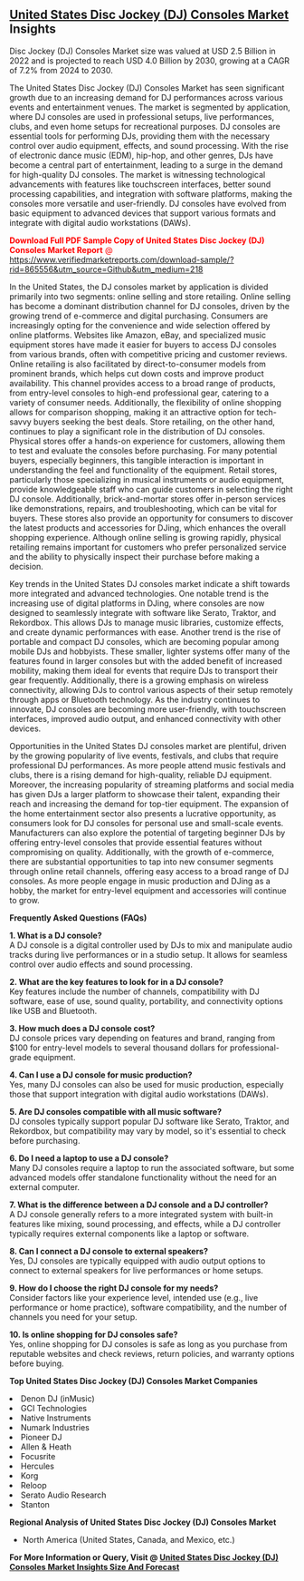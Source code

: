 <h2><a href="https://www.verifiedmarketreports.com/download-sample/?rid=865556&amp;utm_source=Github&amp;utm_medium=218" target="_blank">United States Disc Jockey (DJ) Consoles Market</a> Insights</h2><p>Disc Jockey (DJ) Consoles Market size was valued at USD 2.5 Billion in 2022 and is projected to reach USD 4.0 Billion by 2030, growing at a CAGR of 7.2% from 2024 to 2030.</p><p><p>The United States Disc Jockey (DJ) Consoles Market has seen significant growth due to an increasing demand for DJ performances across various events and entertainment venues. The market is segmented by application, where DJ consoles are used in professional setups, live performances, clubs, and even home setups for recreational purposes. DJ consoles are essential tools for performing DJs, providing them with the necessary control over audio equipment, effects, and sound processing. With the rise of electronic dance music (EDM), hip-hop, and other genres, DJs have become a central part of entertainment, leading to a surge in the demand for high-quality DJ consoles. The market is witnessing technological advancements with features like touchscreen interfaces, better sound processing capabilities, and integration with software platforms, making the consoles more versatile and user-friendly. DJ consoles have evolved from basic equipment to advanced devices that support various formats and integrate with digital audio workstations (DAWs). <p><span class=""><span style="color: #ff0000;"><strong>Download Full PDF Sample Copy of United States Disc Jockey (DJ) Consoles Market Report</strong> @ </span><a href="https://www.verifiedmarketreports.com/download-sample/?rid=865556&amp;utm_source=Github&amp;utm_medium=218" target="_blank">https://www.verifiedmarketreports.com/download-sample/?rid=865556&amp;utm_source=Github&amp;utm_medium=218</a></span></p></p> <p>In the United States, the DJ consoles market by application is divided primarily into two segments: online selling and store retailing. Online selling has become a dominant distribution channel for DJ consoles, driven by the growing trend of e-commerce and digital purchasing. Consumers are increasingly opting for the convenience and wide selection offered by online platforms. Websites like Amazon, eBay, and specialized music equipment stores have made it easier for buyers to access DJ consoles from various brands, often with competitive pricing and customer reviews. Online retailing is also facilitated by direct-to-consumer models from prominent brands, which helps cut down costs and improve product availability. This channel provides access to a broad range of products, from entry-level consoles to high-end professional gear, catering to a variety of consumer needs. Additionally, the flexibility of online shopping allows for comparison shopping, making it an attractive option for tech-savvy buyers seeking the best deals. Store retailing, on the other hand, continues to play a significant role in the distribution of DJ consoles. Physical stores offer a hands-on experience for customers, allowing them to test and evaluate the consoles before purchasing. For many potential buyers, especially beginners, this tangible interaction is important in understanding the feel and functionality of the equipment. Retail stores, particularly those specializing in musical instruments or audio equipment, provide knowledgeable staff who can guide customers in selecting the right DJ console. Additionally, brick-and-mortar stores offer in-person services like demonstrations, repairs, and troubleshooting, which can be vital for buyers. These stores also provide an opportunity for consumers to discover the latest products and accessories for DJing, which enhances the overall shopping experience. Although online selling is growing rapidly, physical retailing remains important for customers who prefer personalized service and the ability to physically inspect their purchase before making a decision. <p>Key trends in the United States DJ consoles market indicate a shift towards more integrated and advanced technologies. One notable trend is the increasing use of digital platforms in DJing, where consoles are now designed to seamlessly integrate with software like Serato, Traktor, and Rekordbox. This allows DJs to manage music libraries, customize effects, and create dynamic performances with ease. Another trend is the rise of portable and compact DJ consoles, which are becoming popular among mobile DJs and hobbyists. These smaller, lighter systems offer many of the features found in larger consoles but with the added benefit of increased mobility, making them ideal for events that require DJs to transport their gear frequently. Additionally, there is a growing emphasis on wireless connectivity, allowing DJs to control various aspects of their setup remotely through apps or Bluetooth technology. As the industry continues to innovate, DJ consoles are becoming more user-friendly, with touchscreen interfaces, improved audio output, and enhanced connectivity with other devices. <p>Opportunities in the United States DJ consoles market are plentiful, driven by the growing popularity of live events, festivals, and clubs that require professional DJ performances. As more people attend music festivals and clubs, there is a rising demand for high-quality, reliable DJ equipment. Moreover, the increasing popularity of streaming platforms and social media has given DJs a larger platform to showcase their talent, expanding their reach and increasing the demand for top-tier equipment. The expansion of the home entertainment sector also presents a lucrative opportunity, as consumers look for DJ consoles for personal use and small-scale events. Manufacturers can also explore the potential of targeting beginner DJs by offering entry-level consoles that provide essential features without compromising on quality. Additionally, with the growth of e-commerce, there are substantial opportunities to tap into new consumer segments through online retail channels, offering easy access to a broad range of DJ consoles. As more people engage in music production and DJing as a hobby, the market for entry-level equipment and accessories will continue to grow. <p><b>Frequently Asked Questions (FAQs)</b></p> <p><b>1. What is a DJ console?</b><br>A DJ console is a digital controller used by DJs to mix and manipulate audio tracks during live performances or in a studio setup. It allows for seamless control over audio effects and sound processing.</p> <p><b>2. What are the key features to look for in a DJ console?</b><br>Key features include the number of channels, compatibility with DJ software, ease of use, sound quality, portability, and connectivity options like USB and Bluetooth.</p> <p><b>3. How much does a DJ console cost?</b><br>DJ console prices vary depending on features and brand, ranging from $100 for entry-level models to several thousand dollars for professional-grade equipment.</p> <p><b>4. Can I use a DJ console for music production?</b><br>Yes, many DJ consoles can also be used for music production, especially those that support integration with digital audio workstations (DAWs).</p> <p><b>5. Are DJ consoles compatible with all music software?</b><br>DJ consoles typically support popular DJ software like Serato, Traktor, and Rekordbox, but compatibility may vary by model, so it's essential to check before purchasing.</p> <p><b>6. Do I need a laptop to use a DJ console?</b><br>Many DJ consoles require a laptop to run the associated software, but some advanced models offer standalone functionality without the need for an external computer.</p> <p><b>7. What is the difference between a DJ console and a DJ controller?</b><br>A DJ console generally refers to a more integrated system with built-in features like mixing, sound processing, and effects, while a DJ controller typically requires external components like a laptop or software.</p> <p><b>8. Can I connect a DJ console to external speakers?</b><br>Yes, DJ consoles are typically equipped with audio output options to connect to external speakers for live performances or home setups.</p> <p><b>9. How do I choose the right DJ console for my needs?</b><br>Consider factors like your experience level, intended use (e.g., live performance or home practice), software compatibility, and the number of channels you need for your setup.</p> <p><b>10. Is online shopping for DJ consoles safe?</b><br>Yes, online shopping for DJ consoles is safe as long as you purchase from reputable websites and check reviews, return policies, and warranty options before buying.</p> </p><p><strong>Top United States Disc Jockey (DJ) Consoles Market Companies</strong></p><div data-test-id=""><p><li>Denon DJ (inMusic)</li><li> GCI Technologies</li><li> Native Instruments</li><li> Numark Industries</li><li> Pioneer DJ</li><li> Allen & Heath</li><li> Focusrite</li><li> Hercules</li><li> Korg</li><li> Reloop</li><li> Serato Audio Research</li><li> Stanton</li></p><div><strong>Regional Analysis of&nbsp;United States Disc Jockey (DJ) Consoles Market</strong></div><ul><li dir="ltr"><p dir="ltr">North America&nbsp;(United States, Canada, and Mexico, etc.)</p></li></ul><p><strong>For More Information or Query, Visit @&nbsp;</strong><strong><a href="https://www.verifiedmarketreports.com/product/disc-jockey-dj-consoles-market/?utm_source=Github&amp;utm_medium=218" target="_blank">United States Disc Jockey (DJ) Consoles Market Insights Size And Forecast</a></strong></p></div>
